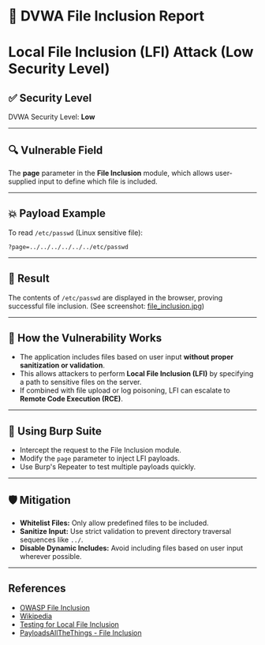# 📄 **DVWA File Inclusion Report**

# Local File Inclusion (LFI) Attack (Low Security Level)

## ✅ Security Level

DVWA Security Level: **Low**

---
## 🔍 Vulnerable Field

The **page** parameter in the **File Inclusion** module, which allows user-supplied input to define which file is included.

---
## 💥 Payload Example

To read `/etc/passwd` (Linux sensitive file):

```
?page=../../../../../../etc/passwd
```

---
## 📸 Result

The contents of `/etc/passwd` are displayed in the browser, proving successful file inclusion.
(See screenshot: [file_inclusion.jpg](screenshots/file_inclusion.jpg))

---
## 🧠 How the Vulnerability Works

- The application includes files based on user input **without proper sanitization or validation**.
- This allows attackers to perform **Local File Inclusion (LFI)** by specifying a path to sensitive files on the server.
- If combined with file upload or log poisoning, LFI can escalate to **Remote Code Execution (RCE)**.
---
## 🔧 Using Burp Suite

- Intercept the request to the File Inclusion module.
- Modify the `page` parameter to inject LFI payloads.
- Use Burp's Repeater to test multiple payloads quickly.
---
## 🛡️ Mitigation

- **Whitelist Files:** Only allow predefined files to be included.
- **Sanitize Input:** Use strict validation to prevent directory traversal sequences like `../`.
- **Disable Dynamic Includes:** Avoid including files based on user input wherever possible.
---
## References

- [OWASP File Inclusion](https://owasp.org/www-community/attacks/Path_Traversal)
- [Wikipedia](https://en.wikipedia.org/wiki/Remote_File_Inclusion)
- [Testing for Local File Inclusion](https://owasp.org/www-project-web-security-testing-guide/stable/4-Web_Application_Security_Testing/07-Input_Validation_Testing/11.1-Testing_for_Local_File_Inclusion)
- [PayloadsAllTheThings - File Inclusion](https://github.com/swisskyrepo/PayloadsAllTheThings/tree/master/File%20Inclusion)